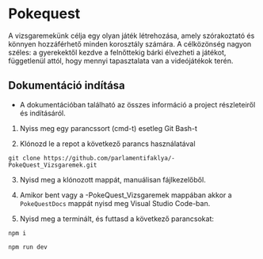# Pokequest
A vizsgaremekünk célja egy olyan játék létrehozása, amely szórakoztató és könnyen hozzáférhető minden korosztály számára.
A célközönség nagyon széles: a gyerekektől kezdve a felnőttekig bárki élvezheti a játékot, függetlenül attól, hogy mennyi tapasztalata van a videójátékok terén.

## Dokumentáció indítása

- A dokumentációban található az összes információ a project részleteiről és indításáról.

1. Nyiss meg egy parancssort (cmd-t) esetleg Git Bash-t

2. Klónozd le a repot a következő parancs használatával
```
git clone https://github.com/parlamentifaklya/-PokeQuest_Vizsgaremek.git
```
3. Nyisd meg a klónozott mappát, manuálisan fájlkezelőből.

4. Amikor bent vagy a -PokeQuest_Vizsgaremek mappában akkor a `PokeQuestDocs` mappát nyisd meg Visual Studio Code-ban.

5. Nyisd meg a terminált, és futtasd a következő parancsokat:

```
npm i
```

```
npm run dev
```
